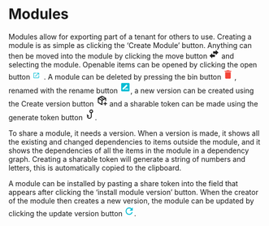 # Modules
Modules allow for exporting part of a tenant for others to use. Creating a module is as simple as clicking the ‘Create Module’ button. Anything can then be moved into the module by clicking the move button ![Two arrows pointing in opposing directions](Documentation/Modules/0.png) and selecting the module. Openable items can be opened by clicking the open button ![Conneqts standard link button, a square with an arrow pointing out of it.](Documentation/Modules/1.png) . A module can be deleted by pressing the bin button ![A red bin](Documentation/Modules/2.png) , renamed with the rename button ![A pencil with a line](Documentation/Modules/3.png), a new version can be created using the Create version button ![A cardboard box with a plus](Documentation/Modules/4.png)  and a sharable token can be made using the generate token button ![A fishing hook](Documentation/Modules/5.png).

To share a module, it needs a version. When a version is made, it shows all the existing and changed dependencies to items outside the module, and it shows the dependencies of all the items in the module in a dependency graph. Creating a sharable token will generate a string of numbers and letters, this is automatically copied to the clipboard.

A module can be installed by pasting a share token into the field that appears after clicking the ‘install module version’ button. When the creator of the module then creates a new version, the module can be updated by clicking the update version button ![An arrow pointing into its own end. The 'reload' symbol used in a lot of browsers](Documentation/Modules/6.png). 